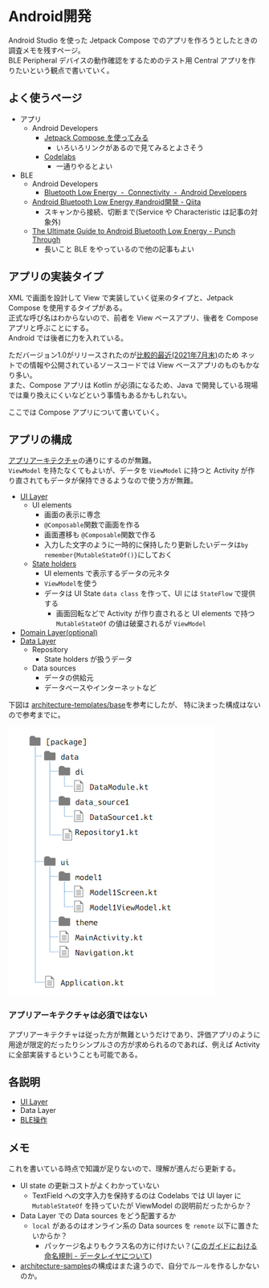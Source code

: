 # Android開発

Android Studio を使った Jetpack Compose でのアプリを作ろうとしたときの調査メモを残すページ。  
BLE Peripheral デバイスの動作確認をするためのテスト用 Central アプリを作りたいという観点で書いていく。

## よく使うページ

* アプリ
  * Android Developers
    * [Jetpack Compose を使ってみる](https://developer.android.com/develop/ui/compose/documentation?hl=ja)
      * いろいろリンクがあるので見てみるとよさそう
    * [Codelabs](https://developer.android.com/courses/android-basics-compose/course?hl=ja)
      * 一通りやるとよい
* BLE
  * Android Developers
    * [Bluetooth Low Energy  -  Connectivity  -  Android Developers](https://developer.android.com/develop/connectivity/bluetooth/ble/ble-overview?hl=ja)
  * [Android Bluetooth Low Energy #android開発 - Qiita](https://qiita.com/sacred-sanctuary/items/b710d9bf37d0cd362648)
    * スキャンから接続、切断まで(Service や Characteristic は記事の対象外)
  * [The Ultimate Guide to Android Bluetooth Low Energy - Punch Through](https://punchthrough.com/android-ble-guide/)
    * 長いこと BLE をやっているので他の記事もよい

## アプリの実装タイプ

XML で画面を設計して View で実装していく従来のタイプと、Jetpack Compose を使用するタイプがある。  
正式な呼び名はわからないので、前者を View ベースアプリ、後者を Compose アプリと呼ぶことにする。  
Android では後者に力を入れている。

ただバージョン1.0がリリースされたのが[比較的最近(2021年7月末)](https://android-developers-jp.googleblog.com/2021/08/jetpack-compose-announcement.html)のため
ネットでの情報や公開されているソースコードでは View ベースアプリのものもかなり多い。  
また、Compose アプリは Kotlin が必須になるため、Java で開発している現場では乗り換えにくいなどという事情もあるかもしれない。

ここでは Compose アプリについて書いていく。

## アプリの構成

[アプリアーキテクチャ](https://developer.android.com/topic/architecture?hl=ja)の通りにするのが無難。  
`ViewModel` を持たなくてもよいが、データを `ViewModel` に持つと Activity が作り直されてもデータが保持できるようなので使う方が無難。

* [UI Layer](https://developer.android.com/topic/architecture/ui-layer?hl=ja)
  * UI elements
    * 画面の表示に専念
    * `@Composable`関数で画面を作る
    * 画面遷移も `@Composable`関数で作る
    * 入力した文字のように一時的に保持したり更新したいデータは`by remember{MutableStateOf()}`にしておく
  * [State holders](https://developer.android.com/topic/architecture/ui-layer/stateholders?hl=ja)
    * UI elements で表示するデータの元ネタ
    * `ViewModel`を使う
    * データは UI State `data class` を作って、UI には `StateFlow` で提供する
      * 画面回転などで Activity が作り直されると UI elements で持つ `MutableStateOf` の値は破棄されるが `ViewModel` 
* [Domain Layer(optional)](https://developer.android.com/topic/architecture/domain-layer?hl=ja)
* [Data Layer](https://developer.android.com/topic/architecture/data-layer?hl=ja)
  * Repository
    * State holders が扱うデータ
  * Data sources
    * データの供給元
    * データベースやインターネットなど

下図は [architecture-templates/base](https://github.com/android/architecture-templates/tree/c52e325d74b42379d41723a692f3b0e21fb86755/app/src/main/java/android/template)を参考にしたが、
特に決まった構成はないので参考までに。

![image](android-tree.png)

### アプリアーキテクチャは必須ではない

アプリアーキテクチャは従った方が無難というだけであり、評価アプリのように用途が限定的だったりシンプルさの方が求められるのであれば、例えば Activity に全部実装するということも可能である。

## 各説明

* [UI Layer](uilayer/index.md)
* Data Layer
* [BLE操作](ble/index.md)

## メモ

これを書いている時点で知識が足りないので、理解が進んだら更新する。

* UI state の更新コストがよくわかっていない
  * TextField への文字入力を保持するのは Codelabs では UI layer に `MutableStateOf` を持っていたが ViewModel の説明前だったからか？
* Data Layer での Data sources をどう配置するか
  * `local` があるのはオンライン系の Data sources を `remote` 以下に置きたいからか？
    * パッケージ名よりもクラス名の方に付けたい？([このガイドにおける命名規則 - データレイヤについて](https://developer.android.com/topic/architecture/data-layer?hl=ja#naming-conventions))
* [architecture-samples](https://github.com/android/architecture-samples/tree/130f5dbebd0c7b5ba195cc08f25802ed9f0237e5/app/src/main/java/com/example/android/architecture/blueprints/todoapp)の構成はまた違うので、自分でルールを作るしかないのか。
